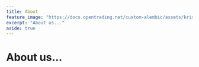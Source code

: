 ```yaml
---
title: About
feature_image: "https://docs.opentrading.net/custom-alembic/assets/kristen-macadams-9FuMXAwBa0Y-unsplash.jpg"
excerpt: "About us..."
aside: true
---
```


# About us...



